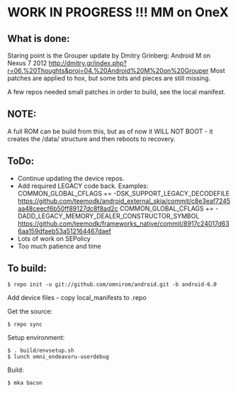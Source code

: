 WORK IN PROGRESS !!! MM on OneX
===============================


What is done:
-------------

Staring point is the Grouper update by Dmitry Grinberg: Android M on Nexus 7 2012
http://dmitry.gr/index.php?r=06.%20Thoughts&proj=04.%20Android%20M%20on%20Grouper
Most patches are applied to hox, but some bits and pieces are still missing.

A few repos needed small patches in order to build, see the local manifest.

NOTE:
-----
A full ROM can be build from this, but as of now it WILL NOT BOOT -
 it creates the /data/ structure and then reboots to recovery.

ToDo:
-----
- Continue updating the device repos.
- Add required LEGACY code back. Examples:
  COMMON_GLOBAL_CFLAGS += -DSK_SUPPORT_LEGACY_DECODEFILE
  https://github.com/teemodk/android_external_skia/commit/c8e3eaf7245aa48ceecf6b50ff89127dc8f8ad2c
  COMMON_GLOBAL_CFLAGS += -DADD_LEGACY_MEMORY_DEALER_CONSTRUCTOR_SYMBOL
  https://github.com/teemodk/frameworks_native/commit/8917c24017d636aa159dfaeb53a512164467daef
- Lots of work on SEPolicy
- Too much patience and time


To build:
---------

    $ repo init -u git://github.com/omnirom/android.git -b android-6.0

Add device files - copy local_manifests to .repo

Get the source:

    $ repo sync

Setup environment:

    $ . build/envsetup.sh
    $ lunch omni_endeavoru-userdebug

Build:

    $ mka bacon




